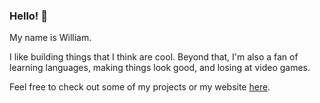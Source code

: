 ### Hello! 👋

My name is William.

I like building things that I think are cool. Beyond that, I'm also a fan of learning languages, making things look good, and losing at video games.

Feel free to check out some of my projects or my website [here](https://liuwllm.me).
